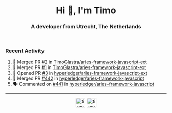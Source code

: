 <h1 align="center">Hi 👋, I'm Timo</h1>
<h3 align="center">A developer from Utrecht, The Netherlands</h3>
<br/>
<!-- https://github.com/rahuldkjain/github-profile-readme-generator --!>

<!--  <p align="left"><img src="https://github-readme-stats.vercel.app/api?username=timoglastra&show_icons=true&count_private=true&" alt="timoglastra" /></p> --!>

<!--
Github language stats
<p align="left"><img src="https://github-readme-stats.vercel.app/api/top-langs/?username=timoglastra&layout=compact" alt="timoglastra" /><p>
-->

<!-- Codestats language stats -->
<!-- <p align="left"><img src="https://codestats-readme.vercel.app/api/top-langs/?username=timoglastra&layout=compact&language_count=12" alt="timoglastra" /><p>    --!>
  
<h3>Recent Activity</h3>

<!--START_SECTION:activity-->
1. 🎉 Merged PR [#2](https://github.com/TimoGlastra/aries-framework-javascript-ext/pull/2) in [TimoGlastra/aries-framework-javascript-ext](https://github.com/TimoGlastra/aries-framework-javascript-ext)
2. 🎉 Merged PR [#1](https://github.com/TimoGlastra/aries-framework-javascript-ext/pull/1) in [TimoGlastra/aries-framework-javascript-ext](https://github.com/TimoGlastra/aries-framework-javascript-ext)
3. 💪 Opened PR [#3](https://github.com/hyperledger/aries-framework-javascript-ext/pull/3) in [hyperledger/aries-framework-javascript-ext](https://github.com/hyperledger/aries-framework-javascript-ext)
4. 🎉 Merged PR [#442](https://github.com/hyperledger/aries-framework-javascript/pull/442) in [hyperledger/aries-framework-javascript](https://github.com/hyperledger/aries-framework-javascript)
5. 🗣 Commented on [#441](https://github.com/hyperledger/aries-framework-javascript/issues/441) in [hyperledger/aries-framework-javascript](https://github.com/hyperledger/aries-framework-javascript)
<!--END_SECTION:activity-->

---

<p align="center">
<a href="https://twitter.com/timoglastra" target="blank"><img align="center" src="https://cdn.jsdelivr.net/npm/simple-icons@3.0.1/icons/twitter.svg" alt="timoglastra" height="30" width="30" /></a>
<a href="https://linkedin.com/in/timoglastra" target="blank"><img align="center" src="https://cdn.jsdelivr.net/npm/simple-icons@3.0.1/icons/linkedin.svg" alt="timoglastra" height="30" width="30" /></a>
</p>



